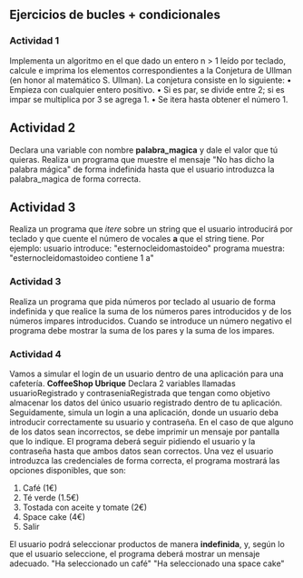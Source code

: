 ## Ejercicios de bucles + condicionales

### Actividad 1

Implementa un algoritmo en el que dado un entero n > 1 leído por teclado, calcule e imprima los elementos correspondientes a la Conjetura de Ullman (en honor al matemático S. Ullman). La conjetura consiste en lo siguiente:
• Empieza con cualquier entero positivo.
• Si es par, se divide entre 2; si es impar se multiplica por 3 se agrega 1.
• Se itera hasta obtener el número 1.

## Actividad 2

Declara una variable con nombre **palabra_magica** y dale el valor que tú quieras.
Realiza un programa que muestre el mensaje "No has dicho la palabra mágica" de forma indefinida hasta que el usuario introduzca la palabra_magica de forma correcta.

## Actividad 3

Realiza un programa que *itere* sobre un string que el usuario introducirá por teclado y que cuente el número de vocales **a** que el string tiene.
Por ejemplo:
usuario introduce: "esternocleidomastoideo"
programa muestra: "esternocleidomastoideo contiene 1 a"

### Actividad 3

Realiza un programa que pida números por teclado al usuario de forma indefinida y que realice la suma de los números pares introducidos y de los números impares introducidos. Cuando se introduce un número negativo el programa debe mostrar la suma de los pares y la suma de los impares.

### Actividad 4

Vamos a simular el login de un usuario dentro de una aplicación para una cafetería. **CoffeeShop Ubrique**
Declara 2 variables llamadas usuarioRegistrado y contraseniaRegistrada que tengan como objetivo almacenar los datos del único usuario registrado dentro de tu aplicación.
Seguidamente, simula un login a una aplicación, donde un usuario deba introducir correctamente su usuario y contraseña. En el caso de que alguno de los datos sean incorrectos, se debe imprimir un mensaje por pantalla que lo indique. El programa deberá seguir pidiendo el usuario y la contraseña hasta que ambos datos sean correctos.
Una vez el usuario introduzca las credenciales de forma correcta, el programa mostrará las opciones disponibles, que son:

1. Café (1€)
2. Té verde (1.5€)
3. Tostada con aceite y tomate (2€)
4. Space cake (4€)
0. Salir

El usuario podrá seleccionar productos de manera **indefinida**, y, según lo que el usuario seleccione, el programa deberá mostrar un mensaje adecuado.
"Ha seleccionado un café"
"Ha seleccionado una space cake"